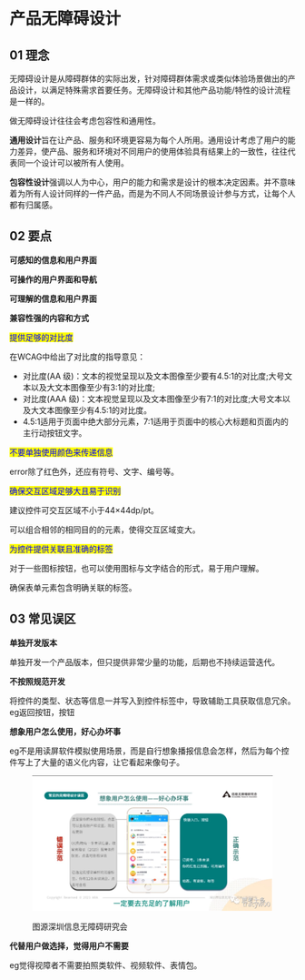 # 产品无障碍设计

## 01 理念 <a href="#ocbuk" id="ocbuk"></a>

无障碍设计是从障碍群体的实际出发，针对障碍群体需求或类似体验场景做出的产品设计，以满足特殊需求首要任务。无障碍设计和其他产品功能/特性的设计流程是一样的。

做无障碍设计往往会考虑包容性和通用性。

**通用设计**旨在让产品、服务和环境更容易为每个人所用。通用设计考虑了用户的能力差异，使产品、服务和环境对不同用户的使用体验具有结果上的一致性，往往代表同一个设计可以被所有人使用。

**包容性设计**强调以人为中心，用户的能力和需求是设计的根本决定因素。并不意味着为所有人设计同样的一件产品，而是为不同人不同场景设计参与方式，让每个人都有归属感。



## 02 要点 <a href="#o6nno" id="o6nno"></a>

**可感知的信息和用户界面**

**可操作的用户界面和导航**

**可理解的信息和用户界面**



**兼容性强的内容和方式**

<mark style="color:blue;">提供足够的对比度</mark>

在WCAG中给出了对比度的指导意见：

* 对比度(AA 级)：文本的视觉呈现以及文本图像至少要有4.5:1的对比度;大号文本以及大文本图像至少有3:1的对比度;
* 对比度(AAA 级)：文本视觉呈现以及文本图像至少有7:1的对比度;大号文本以及大文本图像至少有4.5:1的对比度。
* 4.5:1适用于页面中绝大部分元素，7:1适用于页面中的核心大标题和页面内的主行动按钮文字。



<mark style="color:blue;">不要单独使用颜色来传递信息</mark>

error除了红色外，还应有符号、文字、编号等。



<mark style="color:blue;">确保交互区域足够大且易于识别</mark>

建议控件可交互区域不小于44×44dp/pt。

可以组合相邻的相同目的的元素，使得交互区域变大。



<mark style="color:blue;">为控件提供关联且准确的标签</mark>

对于一些图标按钮，也可以使用图标与文字结合的形式，易于用户理解。

确保表单元素包含明确关联的标签。



## 03 常见误区 <a href="#z3awj" id="z3awj"></a>

**单独开发版本**

单独开发一个产品版本，但只提供非常少量的功能，后期也不持续运营迭代。

**不按照规范开发**

将控件的类型、状态等信息一并写入到控件标签中，导致辅助工具获取信息冗余。eg返回按钮，按钮

**想象用户怎么使用，好心办坏事**

eg不是用读屏软件模拟使用场景，而是自行想象播报信息会怎样，然后为每个控件写上了大量的语义化内容，让它看起来像句子。

<figure><img src="../../.gitbook/assets/640 (18).png" alt=""><figcaption><p>图源深圳信息无障碍研究会</p></figcaption></figure>

**代替用户做选择，觉得用户不需要**

eg觉得视障者不需要拍照类软件、视频软件、表情包。

